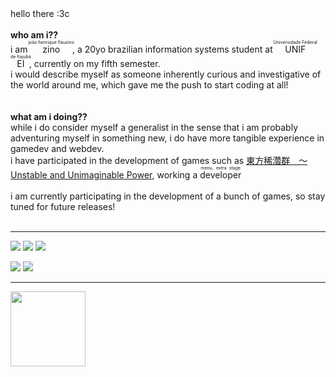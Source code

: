 <div width="10%">
hello there :3c<br><br>
<b>who am i??</b><br>
i am <ruby>zino<rt>joão henrique flauzino</rt></ruby>, a 20yo brazilian information systems student at <ruby>UNIFEI<rt>Universidade Federal de Itajubá</rt></ruby>, currently on my fifth semester.<br>
i would describe myself as someone inherently curious and investigative of the world around me, which gave me the push to start coding at all!<br>
	<br><br>
<b>what am i doing??</b><br>
while i do consider myself a generalist in the sense that i am probably adventuring myself in something new, i do have more tangible experience in gamedev and webdev.<br>
i have participated in the development of games such as <a href="https://en.touhouwiki.net/wiki/Unstable_and_Unimaginable_Power">東方稀濳群　～ Unstable and Unimaginable Power</a>, working a <ruby>developer<rt>menu, extra stage</rt></ruby><br><br>
i am currently participating in the development of a bunch of games, so stay tuned for future releases!<br>

<br>
<hr>

[![](https://img.shields.io/badge/lastfm-992111)](https://www.last.fm/user/zino-lath)
[![](https://img.shields.io/badge/instagram-e1306c)](https://www.instagram.com/zino_lath/)
[![](https://img.shields.io/badge/discord-7289da)](https://discordapp.com/users/188350564130750464)


[![](https://img.shields.io/badge/os-archlinux-blue?logo=archlinux)]()
[![](https://img.shields.io/badge/wm-hyprland-blue?logo=hyprland)]()

<hr>

<img src="https://giffiles.alphacoders.com/210/210938.gif" height=120 >
</div>
